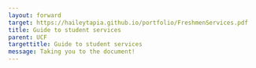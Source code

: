 ```yaml
---
layout: forward
target: https://haileytapia.github.io/portfolio/FreshmenServices.pdf
title: Guide to student services
parent: UCF
targettitle: Guide to student services
message: Taking you to the document!
---
```

